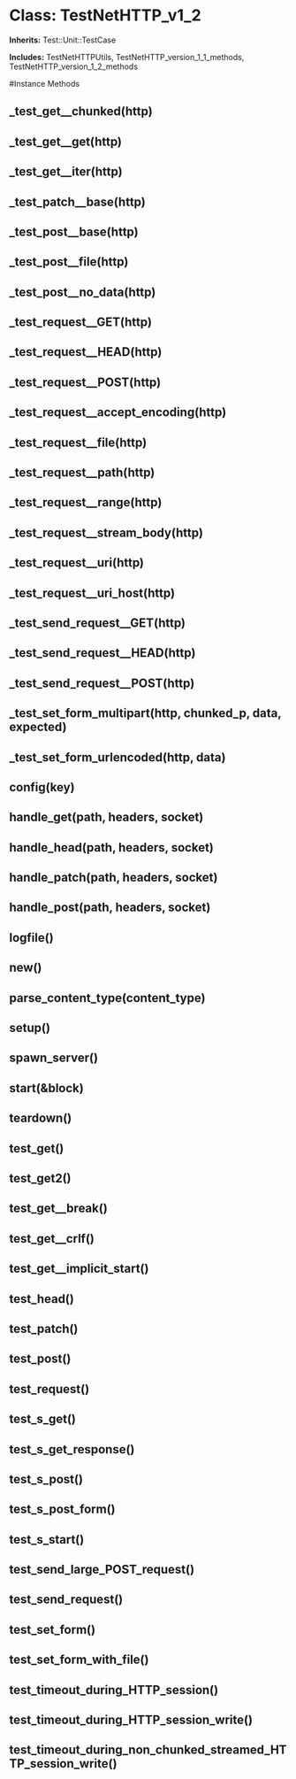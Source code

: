 # Class: TestNetHTTP_v1_2
**Inherits:** Test::Unit::TestCase
    
**Includes:** TestNetHTTPUtils, TestNetHTTP_version_1_1_methods, TestNetHTTP_version_1_2_methods
  




#Instance Methods
## _test_get__chunked(http) [](#method-i-_test_get__chunked)

## _test_get__get(http) [](#method-i-_test_get__get)

## _test_get__iter(http) [](#method-i-_test_get__iter)

## _test_patch__base(http) [](#method-i-_test_patch__base)

## _test_post__base(http) [](#method-i-_test_post__base)

## _test_post__file(http) [](#method-i-_test_post__file)

## _test_post__no_data(http) [](#method-i-_test_post__no_data)

## _test_request__GET(http) [](#method-i-_test_request__GET)

## _test_request__HEAD(http) [](#method-i-_test_request__HEAD)

## _test_request__POST(http) [](#method-i-_test_request__POST)

## _test_request__accept_encoding(http) [](#method-i-_test_request__accept_encoding)

## _test_request__file(http) [](#method-i-_test_request__file)

## _test_request__path(http) [](#method-i-_test_request__path)

## _test_request__range(http) [](#method-i-_test_request__range)

## _test_request__stream_body(http) [](#method-i-_test_request__stream_body)

## _test_request__uri(http) [](#method-i-_test_request__uri)

## _test_request__uri_host(http) [](#method-i-_test_request__uri_host)

## _test_send_request__GET(http) [](#method-i-_test_send_request__GET)

## _test_send_request__HEAD(http) [](#method-i-_test_send_request__HEAD)

## _test_send_request__POST(http) [](#method-i-_test_send_request__POST)

## _test_set_form_multipart(http, chunked_p, data, expected) [](#method-i-_test_set_form_multipart)

## _test_set_form_urlencoded(http, data) [](#method-i-_test_set_form_urlencoded)

## config(key) [](#method-i-config)

## handle_get(path, headers, socket) [](#method-i-handle_get)

## handle_head(path, headers, socket) [](#method-i-handle_head)

## handle_patch(path, headers, socket) [](#method-i-handle_patch)

## handle_post(path, headers, socket) [](#method-i-handle_post)

## logfile() [](#method-i-logfile)

## new() [](#method-i-new)

## parse_content_type(content_type) [](#method-i-parse_content_type)

## setup() [](#method-i-setup)

## spawn_server() [](#method-i-spawn_server)

## start(&block) [](#method-i-start)

## teardown() [](#method-i-teardown)

## test_get() [](#method-i-test_get)

## test_get2() [](#method-i-test_get2)

## test_get__break() [](#method-i-test_get__break)

## test_get__crlf() [](#method-i-test_get__crlf)

## test_get__implicit_start() [](#method-i-test_get__implicit_start)

## test_head() [](#method-i-test_head)

## test_patch() [](#method-i-test_patch)

## test_post() [](#method-i-test_post)

## test_request() [](#method-i-test_request)

## test_s_get() [](#method-i-test_s_get)

## test_s_get_response() [](#method-i-test_s_get_response)

## test_s_post() [](#method-i-test_s_post)

## test_s_post_form() [](#method-i-test_s_post_form)

## test_s_start() [](#method-i-test_s_start)

## test_send_large_POST_request() [](#method-i-test_send_large_POST_request)

## test_send_request() [](#method-i-test_send_request)

## test_set_form() [](#method-i-test_set_form)

## test_set_form_with_file() [](#method-i-test_set_form_with_file)

## test_timeout_during_HTTP_session() [](#method-i-test_timeout_during_HTTP_session)

## test_timeout_during_HTTP_session_write() [](#method-i-test_timeout_during_HTTP_session_write)

## test_timeout_during_non_chunked_streamed_HTTP_session_write() [](#method-i-test_timeout_during_non_chunked_streamed_HTTP_session_write)

